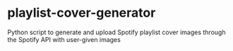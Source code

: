 # playlist-cover-generator
Python script to generate and upload Spotify playlist cover images through the Spotify API with user-given images
